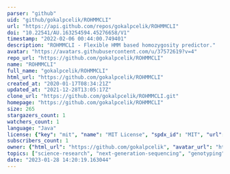 ```yaml
---
parser: "github"
uid: "github/gokalpcelik/ROHMMCLI"
url: "https://api.github.com/repos/gokalpcelik/ROHMMCLI"
doi: "10.22541/AU.163254594.45276658/V1"
timestamp: "2022-02-06 00:44:00.749401"
description: "ROHMMCLI - Flexible HMM based homozygosity predictor."
avatar: "https://avatars.githubusercontent.com/u/37572619?v=4"
repo_url: "https://github.com/gokalpcelik/ROHMMCLI"
name: "ROHMMCLI"
full_name: "gokalpcelik/ROHMMCLI"
html_url: "https://github.com/gokalpcelik/ROHMMCLI"
created_at: "2020-01-17T08:34:21Z"
updated_at: "2021-12-28T13:05:17Z"
clone_url: "https://github.com/gokalpcelik/ROHMMCLI.git"
homepage: "https://github.com/gokalpcelik/ROHMMCLI"
size: 265
stargazers_count: 1
watchers_count: 1
language: "Java"
license: {"key": "mit", "name": "MIT License", "spdx_id": "MIT", "url": "https://api.github.com/licenses/mit", "node_id": "MDc6TGljZW5zZTEz"}
subscribers_count: 1
owner: {"html_url": "https://github.com/gokalpcelik", "avatar_url": "https://avatars.githubusercontent.com/u/37572619?v=4", "login": "gokalpcelik", "type": "User"}
topics: ["science-research", "next-generation-sequencing", "genotyping", "homozygosity"]
date: "2023-01-28 14:20:19.163044"
---
```

